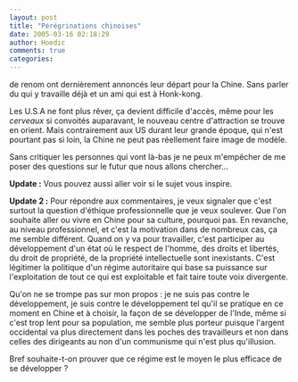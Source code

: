 ```yaml
---
layout: post
title: "Pérégrinations chinoises"
date: 2005-03-16 02:18:29
author: Hoedic
comments: true
categories: 
---
```



  de renom ont dernièrement annoncés leur départ pour la Chine. Sans parler du  qui y travaille déjà et un ami qui est à Honk-kong.

Les U.S.A ne font plus rêver, ça devient difficile d'accès, même pour les *cerveaux* si convoités auparavant, le nouveau centre d'attraction se trouve en orient. Mais contrairement aux US durant leur grande époque, qui n'est pourtant pas si loin, la Chine ne peut pas réellement faire image de modèle.

Sans critiquer les personnes qui vont là-bas je ne peux m'empêcher de me poser des questions sur le futur que nous allons chercher...

**Update :** Vous pouvez aussi aller voir  si le sujet vous inspire.

**Update 2 :** Pour répondre aux commentaires, je veux signaler que c'est surtout la question d'éthique professionnelle que je veux soulever. Que l'on souhaite aller ou vivre en Chine pour sa culture, pourquoi pas. En revanche, au niveau professionnel, et c'est la motivation dans de nombreux cas, ça me semble différent. Quand on y va pour travailler, c'est participer au développement d'un état où le respect de l'homme, des droits et libertés, du droit de propriété, de la propriété intellectuelle sont inexistants. C'est légitimer la politique d'un régime autoritaire qui base sa puissance sur l'exploitation de tout ce qui est exploitable et fait taire toute voix divergente.

Qu'on ne se trompe pas sur mon propos : je ne suis pas contre le développement, je suis contre le développement tel qu'il se pratique en ce moment en Chine et à choisir, la façon de se développer de l'Inde, même si c'est trop lent pour sa population, me semble plus porteur puisque l'argent occidental va plus directement dans les poches des travailleurs et non dans celles des dirigeants au non d'un communisme qui n'est plus qu'illusion.

Bref souhaite-t-on prouver que ce régime est le moyen le plus efficace de se développer ?